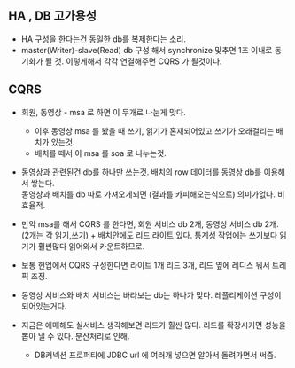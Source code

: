 ## HA , DB 고가용성
- HA 구성을 한다는건 동일한 db를 복제한다는 소리.
- master(Writer)-slave(Read) db 구성 해서 synchronize 맞추면 1초 이내로 동기화가 될 것. 이렇게해서 각각 연결해주면 CQRS 가 될것이다.


## CQRS

- 회원, 동영상 - msa 로 하면 이 두개로 나눈게 맞다.
  - 이후 동영상 msa 를 봤을 때 쓰기, 읽기가 혼재되어있고 쓰기가 오래걸리는 배치가 있는것.
  - 배치를 떼서 이 msa 를 soa 로 나누는것.
- 동영상과 관련된건 db를 하나만 쓰는것. 배치의 row 데이터를 동영상 db를 이용해서 쌓는다.</br>
  동영상과 배치를 db 따로 가져오게되면 (결과를 카피해오는식으로) 의미가없다. 비효율적.

- 만약 msa를 해서 CQRS 를 한다면, 회원 서비스 db 2개, 동영상 서비스 db 2개.</br>
(2개는 각 읽기,쓰기) + 배치안에도 리드 라이트 있다. 통계성 작업에는 쓰기보다 읽기가 훨씬많다 읽어와서 카운트하므로.

- 보통 현업에서 CQRS 구성한다면 라이트 1개 리드 3개, 리드 옆에 레디스 둬서 트레픽 조정.

- 동영상 서비스와 배치 서비스는 바라보는 db는 하나가 맞다. 레플리케이션 구성이 되어있는거다.

- 지금은 애매해도 실서비스 생각해보면 리드가 훨씬 많다. 리드를 확장시키면 성능을 뽑아 낼 수 있다. 분산처리로 인해.
  - DB커넥션 프로퍼티에 JDBC url 에 여러개 넣으면 알아서 돌려가면서 써줌.

